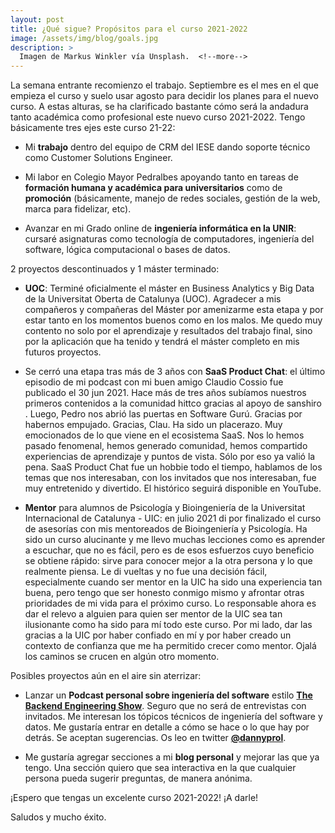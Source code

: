 ```yaml
---
layout: post
title: ¿Qué sigue? Propósitos para el curso 2021-2022
image: /assets/img/blog/goals.jpg
description: >
  Imagen de Markus Winkler vía Unsplash.  <!--more-->
---
```


La semana entrante recomienzo el trabajo. Septiembre es el mes en el que empieza el curso y suelo usar agosto para decidir los planes para el nuevo curso. A estas alturas, se ha clarificado bastante cómo será la andadura tanto académica como profesional este nuevo curso 2021-2022. Tengo básicamente tres ejes este curso 21-22: 

- Mi **trabajo** dentro del equipo de CRM del IESE dando soporte técnico como Customer Solutions Engineer.

- Mi labor en Colegio Mayor Pedralbes apoyando tanto en tareas de **formación humana y académica para universitarios** como de **promoción** (básicamente, manejo de redes sociales, gestión de la web, marca para fidelizar, etc).

- Avanzar en mi Grado online de **ingeniería informática en la UNIR**: cursaré asignaturas como tecnología de computadores, ingeniería del software, lógica computacional o bases de datos.

2 proyectos descontinuados y 1 máster terminado:

- **UOC**: Terminé oficialmente el máster en Business Analytics y Big Data de la Universitat Oberta de Catalunya (UOC). Agradecer a mis compañeros y compañeras del Máster por amenizarme esta etapa y por estar tanto en los momentos buenos como en los malos. Me quedo muy contento no solo por el aprendizaje y resultados del trabajo final, sino por la aplicación que ha tenido y tendrá el máster completo en mis futuros proyectos.

- Se cerró una etapa tras más de 3 años con **SaaS Product Chat**: el último episodio de mi podcast con mi buen amigo Claudio Cossio fue publicado el 30 jun 2021. Hace más de tres años subíamos nuestros primeros contenidos a la comunidad hittco gracias al apoyo de sanshiro . Luego, Pedro nos abrió las puertas en Software Gurú. Gracias por habernos empujado. Gracias, Clau. Ha sido un placerazo. Muy emocionados de lo que viene en el ecosistema SaaS. Nos lo hemos pasado fenomenal, hemos generado comunidad, hemos compartido experiencias de aprendizaje y puntos de vista. Sólo por eso ya valió la pena. SaaS Product Chat fue un hobbie todo el tiempo, hablamos de los temas que nos interesaban, con los invitados que nos interesaban, fue muy entretenido y divertido. El histórico seguirá disponible en YouTube.

- **Mentor** para alumnos de Psicología y Bioingeniería de la Universitat Internacional de Catalunya - UIC: en julio 2021 di por finalizado el curso de asesorías con mis mentoreados de Bioingeniería y Psicología. Ha sido un curso alucinante y me llevo muchas lecciones como es aprender a escuchar, que no es fácil, pero es de esos esfuerzos cuyo beneficio se obtiene rápido: sirve para conocer mejor a la otra persona y lo que realmente piensa. Le di vueltas y no fue una decisión fácil, especialmente cuando ser mentor en la UIC ha sido una experiencia tan buena, pero tengo que ser honesto conmigo mismo y afrontar otras prioridades de mi vida para el próximo curso. Lo responsable ahora es dar el relevo a alguien para quien ser mentor de la UIC sea tan ilusionante como ha sido para mí todo este curso. Por mi lado, dar las gracias a la UIC por haber confiado en mí y por haber creado un contexto de confianza que me ha permitido crecer como mentor. Ojalá los caminos se crucen en algún otro momento.

Posibles proyectos aún en el aire sin aterrizar: 

- Lanzar un **Podcast personal sobre ingeniería del software** estilo <b><a href="https://anchor.fm/hnasr">The Backend Engineering Show</a></b>. Seguro que no será de entrevistas con invitados. Me interesan los tópicos técnicos de ingeniería del software y datos. Me gustaría entrar en detalle a cómo se hace o lo que hay por detrás. Se aceptan sugerencias. Os leo en twitter <b><a href="https://twitter.com/DannyProl">@dannyprol</a></b>.

- Me gustaría agregar secciones a mi **blog personal** y mejorar las que ya tengo. Una sección quiero que sea interactiva en la que cualquier persona pueda sugerir preguntas, de manera anónima.

¡Espero que tengas un excelente curso 2021-2022! ¡A darle! 
 
Saludos y mucho éxito.
